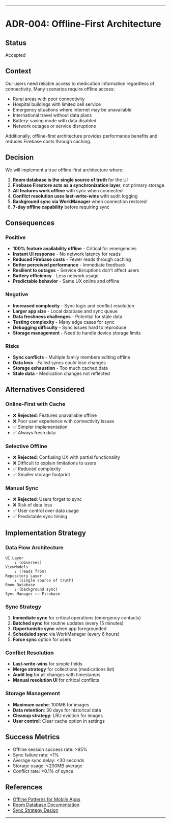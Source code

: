 
---

# ADR-004: Offline-First Architecture

## Status
Accepted

## Context
Our users need reliable access to medication information regardless of connectivity. Many scenarios require offline access:
- Rural areas with poor connectivity
- Hospital buildings with limited cell service
- Emergency situations where internet may be unavailable
- International travel without data plans
- Battery-saving mode with data disabled
- Network outages or service disruptions

Additionally, offline-first architecture provides performance benefits and reduces Firebase costs through caching.

## Decision
We will implement a true offline-first architecture where:
1. **Room database is the single source of truth** for the UI
2. **Firebase Firestore acts as a synchronization layer**, not primary storage
3. **All features work offline** with sync when connected
4. **Conflict resolution uses last-write-wins** with audit logging
5. **Background sync via WorkManager** when connection restored
6. **7-day offline capability** before requiring sync

## Consequences

### Positive
- **100% feature availability offline** - Critical for emergencies
- **Instant UI response** - No network latency for reads
- **Reduced Firebase costs** - Fewer reads through caching
- **Better perceived performance** - Immediate feedback
- **Resilient to outages** - Service disruptions don't affect users
- **Battery efficiency** - Less network usage
- **Predictable behavior** - Same UX online and offline

### Negative
- **Increased complexity** - Sync logic and conflict resolution
- **Larger app size** - Local database and sync queue
- **Data freshness challenges** - Potential for stale data
- **Testing complexity** - Many edge cases for sync
- **Debugging difficulty** - Sync issues hard to reproduce
- **Storage management** - Need to handle device storage limits

### Risks
- **Sync conflicts** - Multiple family members editing offline
- **Data loss** - Failed syncs could lose changes
- **Storage exhaustion** - Too much cached data
- **Stale data** - Medication changes not reflected

## Alternatives Considered

### Online-First with Cache
- ❌ **Rejected**: Features unavailable offline
- ❌ Poor user experience with connectivity issues
- ✅ Simpler implementation
- ✅ Always fresh data

### Selective Offline
- ❌ **Rejected**: Confusing UX with partial functionality
- ❌ Difficult to explain limitations to users
- ✅ Reduced complexity
- ✅ Smaller storage footprint

### Manual Sync
- ❌ **Rejected**: Users forget to sync
- ❌ Risk of data loss
- ✅ User control over data usage
- ✅ Predictable sync timing

## Implementation Strategy

### Data Flow Architecture
```
UI Layer
    ↓ (observes)
ViewModels
    ↓ (reads from)
Repository Layer
    ↓ (single source of truth)
Room Database
    ↓ (background sync)
Sync Manager ←→ Firebase
```

### Sync Strategy
1. **Immediate sync** for critical operations (emergency contacts)
2. **Batched sync** for routine updates (every 15 minutes)
3. **Opportunistic sync** when app foregrounded
4. **Scheduled sync** via WorkManager (every 6 hours)
5. **Force sync** option for users

### Conflict Resolution
- **Last-write-wins** for simple fields
- **Merge strategy** for collections (medications list)
- **Audit log** for all changes with timestamps
- **Manual resolution UI** for critical conflicts

### Storage Management
- **Maximum cache**: 100MB for images
- **Data retention**: 30 days for historical data
- **Cleanup strategy**: LRU eviction for images
- **User control**: Clear cache option in settings

## Success Metrics
- Offline session success rate: >95%
- Sync failure rate: <1%
- Average sync delay: <30 seconds
- Storage usage: <200MB average
- Conflict rate: <0.1% of syncs

## References
- [Offline Patterns for Mobile Apps](https://example.com)
- [Room Database Documentation](https://developer.android.com/training/data-storage/room)
- [Sync Strategy Design](../architecture/offline-sync.md)

---


